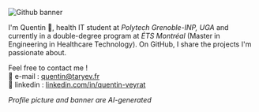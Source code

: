 ![Github banner](https://i.imgur.com/1yvPX29.png)

I'm Quentin 👋, health IT student at _Polytech Grenoble-INP, UGA_ and currently in a double-degree program at _ÉTS Montréal_ (Master in Engineering in Healthcare Technology). On GitHub, I share the projects I'm passionate about.

Feel free to contact me !  
📮 e-mail : quentin@taryev.fr   
💼 linkedin : [linkedin.com/in/quentin-veyrat](https://linkedin.com/in/quentin-veyrat)

_Profile picture and banner are AI-generated_
